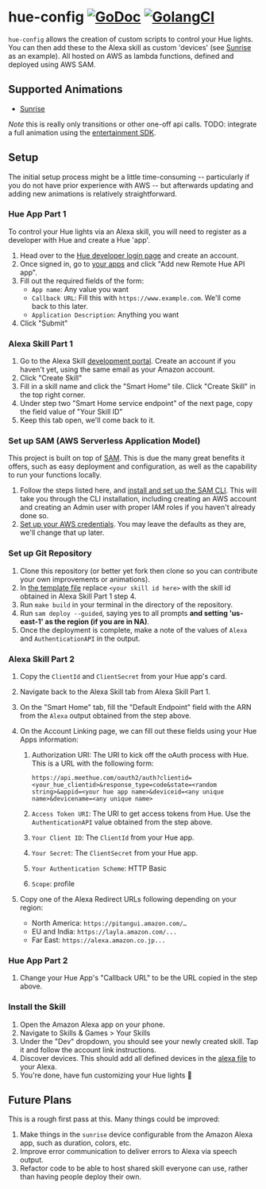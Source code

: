 # hue-config [![GoDoc](https://img.shields.io/badge/godoc-reference-blue.svg)](https://godoc.org/github.com/ragurney/hue-config) [![GolangCI](https://img.shields.io/badge/GolangCI-A+-9cf)](https://golangci.com)

`hue-config` allows the creation of custom scripts to control your Hue lights. You can then add these to the Alexa skill as custom 'devices' (see [Sunrise](./animations/sunrise/README.md) as an example). All hosted on AWS as lambda functions, defined and deployed using AWS SAM.

## Supported Animations

- [Sunrise](./animations/sunrise/README.md)

*Note* this is really only transitions or other one-off api calls. TODO: integrate a full animation using the [entertainment SDK](https://developers.meethue.com/develop/hue-entertainment/hue-edk-effect-creation/).

## Setup

The initial setup process might be a little time-consuming -- particularly if you do not have prior experience with
AWS -- but afterwards updating and adding new animations is relatively straightforward.

### Hue App Part 1

To control your Hue lights via an Alexa skill, you will need to register as a developer with Hue and create a Hue 'app'.

1. Head over to the [Hue developer login page](https://developers.meethue.com/login/) and create an account.
1. Once signed in, go to [your apps](https://developers.meethue.com/my-apps/) and click "Add new Remote Hue API app".
1. Fill out the required fields of the form:
   - `App name`: Any value you want
   - `Callback URL`: Fill this with `https://www.example.com`. We'll come back to this later.
   - `Application Description`: Anything you want
1. Click "Submit"

### Alexa Skill Part 1

1. Go to the Alexa Skill [development portal](https://developer.amazon.com/alexa/console/ask?). Create an account if you
   haven't yet, using the same email as your Amazon account.
1. Click "Create Skill"
1. Fill in a skill name and click the "Smart Home" tile. Click "Create Skill" in the top right corner.
1. Under step two "Smart Home service endpoint" of the next page, copy the field value of "Your Skill ID"
1. Keep this tab open, we'll come back to it.

### Set up SAM (AWS Serverless Application Model)

This project is built on top of [SAM](https://docs.aws.amazon.com/serverless-application-model/latest/developerguide/what-is-sam.html). This is due the many great benefits it offers, such as easy deployment and configuration, as well as
the capability to run your functions locally.

1. Follow the steps listed here, and [install and set up the SAM CLI](https://docs.aws.amazon.com/serverless-application-modellatest/developerguide/serverless-sam-cli-install.html).
   This will take you through the CLI installation, including creating an AWS account and creating an Admin user with
   proper IAM roles if you haven't already done so.
1. [Set up your AWS credentials](https://docs.aws.amazon.com/serverless-application-model/latest/developerguide/serverless-getting-started-set-up-credentials.html). You may leave the defaults as they are, we'll change that up later.

### Set up Git Repository

1. Clone this repository (or better yet fork then clone so you can contribute your own improvements or animations).
1. In [the template file](./template.yaml) replace `<your skill id here>` with the skill id obtained in Alexa Skill Part
   1 step 4.
1. Run `make build` in your terminal in the directory of the repository.
1. Run `sam deploy --guided`, saying yes to all prompts **and setting 'us-east-1' as the region (if you are in NA)**.
1. Once the deployment is complete, make a note of the values of `Alexa` and `AuthenticationAPI` in the output.

### Alexa Skill Part 2

1. Copy the `ClientId` and `ClientSecret` from your Hue app's card.
1. Navigate back to the Alexa Skill tab from Alexa Skill Part 1.
1. On the "Smart Home" tab, fill the "Default Endpoint" field with the ARN from the `Alexa` output obtained from the
   step above.
1. On the Account Linking page, we can fill out these fields using your Hue Apps information:

   1. Authorization URI: The URI to kick off the oAuth process with Hue. This is a URL with the following form:

      ```
      https://api.meethue.com/oauth2/auth?clientid=<your_hue_clientid>&response_type=code&state=<random string>&appid=<your hue app name>&deviceid=<any unique name>&devicename=<any unique name>

      ```

   1. `Access Token URI`: The URI to get access tokens from Hue. Use the `AuthenticationAPI` value obtained from the
      step above.
   1. `Your Client ID`: The `ClientId` from your Hue app.
   1. `Your Secret`: The `ClientSecret` from your Hue app.
   1. `Your Authentication Scheme`: HTTP Basic
   1. `Scope`: profile

1. Copy one of the Alexa Redirect URLs following depending on your region:
   - North America: `https://pitangui.amazon.com/…`
   - EU and India: `https://layla.amazon.com/...`
   - Far East: `https://alexa.amazon.co.jp...`

### Hue App Part 2

1. Change your Hue App's "Callback URL" to be the URL copied in the step above.

### Install the Skill

1. Open the Amazon Alexa app on your phone.
1. Navigate to Skills & Games > Your Skills
1. Under the "Dev" dropdown, you should see your newly created skill. Tap it and follow the account link instructions.
1. Discover devices. This should add all defined devices in the [alexa file](./lambdas/alexa/main.go) to your Alexa.
1. You're done, have fun customizing your Hue lights 🎉

## Future Plans

This is a rough first pass at this. Many things could be improved:

1. Make things in the `sunrise` device configurable from the Amazon Alexa app, such as duration, colors, etc.
1. Improve error communication to deliver errors to Alexa via speech output.
1. Refactor code to be able to host shared skill everyone can use, rather than having people deploy their own.
